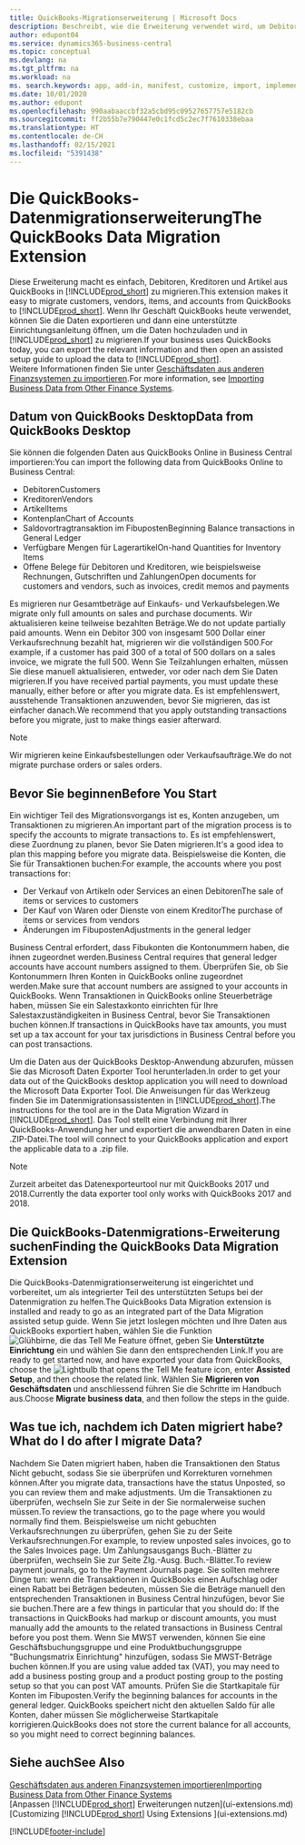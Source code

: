 ```yaml
---
title: QuickBooks-Migrationserweiterung | Microsoft Docs
description: Beschreibt, wie die Erweiterung verwendet wird, um Debitoren, Kreditoren, Artikel und Konten aus QuickBooks Desktop zu Business Central zu importieren.
author: edupont04
ms.service: dynamics365-business-central
ms.topic: conceptual
ms.devlang: na
ms.tgt_pltfrm: na
ms.workload: na
ms. search.keywords: app, add-in, manifest, customize, import, implement
ms.date: 10/01/2020
ms.author: edupont
ms.openlocfilehash: 990aabaaccbf32a5cbd95c09527657757e5182cb
ms.sourcegitcommit: ff2b55b7e790447e0c1fcd5c2ec7f7610338ebaa
ms.translationtype: HT
ms.contentlocale: de-CH
ms.lasthandoff: 02/15/2021
ms.locfileid: "5391438"
---
```

# <a name="the-quickbooks-data-migration-extension"></a><span data-ttu-id="4024f-103">Die QuickBooks-Datenmigrationserweiterung</span><span class="sxs-lookup"><span data-stu-id="4024f-103">The QuickBooks Data Migration Extension</span></span>

<span data-ttu-id="4024f-104">Diese Erweiterung macht es einfach, Debitoren, Kreditoren und Artikel aus QuickBooks in [!INCLUDE[prod_short](includes/prod_short.md)] zu migrieren.</span><span class="sxs-lookup"><span data-stu-id="4024f-104">This extension makes it easy to migrate customers, vendors, items, and accounts from QuickBooks to [!INCLUDE[prod_short](includes/prod_short.md)].</span></span> <span data-ttu-id="4024f-105">Wenn Ihr Geschäft QuickBooks heute verwendet, können Sie die Daten exportieren und dann eine unterstützte Einrichtungsanleitung öffnen, um die Daten hochzuladen und in [!INCLUDE[prod_short](includes/prod_short.md)] zu migrieren.</span><span class="sxs-lookup"><span data-stu-id="4024f-105">If your business uses QuickBooks today, you can export the relevant information and then open an assisted setup guide to upload the data to [!INCLUDE[prod_short](includes/prod_short.md)].</span></span>  
<span data-ttu-id="4024f-106">Weitere Informationen finden Sie unter [Geschäftsdaten aus anderen Finanzsystemen zu importieren](across-import-data-configuration-packages.md).</span><span class="sxs-lookup"><span data-stu-id="4024f-106">For more information, see [Importing Business Data from Other Finance Systems](across-import-data-configuration-packages.md).</span></span>

## <a name="data-from-quickbooks-desktop"></a><span data-ttu-id="4024f-107">Datum von QuickBooks Desktop</span><span class="sxs-lookup"><span data-stu-id="4024f-107">Data from QuickBooks Desktop</span></span>

<span data-ttu-id="4024f-108">Sie können die folgenden Daten aus QuickBooks Online in Business Central importieren:</span><span class="sxs-lookup"><span data-stu-id="4024f-108">You can import the following data from QuickBooks Online to Business Central:</span></span>

- <span data-ttu-id="4024f-109">Debitoren</span><span class="sxs-lookup"><span data-stu-id="4024f-109">Customers</span></span>  
- <span data-ttu-id="4024f-110">Kreditoren</span><span class="sxs-lookup"><span data-stu-id="4024f-110">Vendors</span></span>  
- <span data-ttu-id="4024f-111">Artikel</span><span class="sxs-lookup"><span data-stu-id="4024f-111">Items</span></span>  
- <span data-ttu-id="4024f-112">Kontenplan</span><span class="sxs-lookup"><span data-stu-id="4024f-112">Chart of Accounts</span></span>  
- <span data-ttu-id="4024f-113">Saldovortragtransaktion im Fibuposten</span><span class="sxs-lookup"><span data-stu-id="4024f-113">Beginning Balance transactions in General Ledger</span></span>  
- <span data-ttu-id="4024f-114">Verfügbare Mengen für Lagerartikel</span><span class="sxs-lookup"><span data-stu-id="4024f-114">On-hand Quantities for Inventory Items</span></span>  
- <span data-ttu-id="4024f-115">Offene Belege für Debitoren und Kreditoren, wie beispielsweise Rechnungen, Gutschriften und Zahlungen</span><span class="sxs-lookup"><span data-stu-id="4024f-115">Open documents for customers and vendors, such as invoices, credit memos and payments</span></span>  

<span data-ttu-id="4024f-116">Es migrieren nur Gesamtbeträge auf Einkaufs- und Verkaufsbelegen.</span><span class="sxs-lookup"><span data-stu-id="4024f-116">We migrate only full amounts on sales and purchase documents.</span></span> <span data-ttu-id="4024f-117">Wir aktualisieren keine teilweise bezahlten Beträge.</span><span class="sxs-lookup"><span data-stu-id="4024f-117">We do not update partially paid amounts.</span></span> <span data-ttu-id="4024f-118">Wenn ein Debitor 300 von insgesamt 500 Dollar einer Verkaufsrechnung bezahlt hat, migrieren wir die vollständigen 500.</span><span class="sxs-lookup"><span data-stu-id="4024f-118">For example, if a customer has paid 300 of a total of 500 dollars on a sales invoice, we migrate the full 500.</span></span> <span data-ttu-id="4024f-119">Wenn Sie Teilzahlungen erhalten, müssen Sie diese manuell aktualisieren, entweder, vor oder nach dem Sie Daten migrieren.</span><span class="sxs-lookup"><span data-stu-id="4024f-119">If you have received partial payments, you must update these manually, either before or after you migrate data.</span></span> <span data-ttu-id="4024f-120">Es ist empfehlenswert, ausstehende Transaktionen anzuwenden, bevor Sie migrieren, das ist einfacher danach.</span><span class="sxs-lookup"><span data-stu-id="4024f-120">We recommend that you apply outstanding transactions before you migrate, just to make things easier afterward.</span></span>

> [!NOTE]
> <span data-ttu-id="4024f-121">Wir migrieren keine Einkaufsbestellungen oder Verkaufsaufträge.</span><span class="sxs-lookup"><span data-stu-id="4024f-121">We do not migrate purchase orders or sales orders.</span></span>

## <a name="before-you-start"></a><span data-ttu-id="4024f-122">Bevor Sie beginnen</span><span class="sxs-lookup"><span data-stu-id="4024f-122">Before You Start</span></span>

<span data-ttu-id="4024f-123">Ein wichtiger Teil des Migrationsvorgangs ist es, Konten anzugeben, um Transaktionen zu migrieren.</span><span class="sxs-lookup"><span data-stu-id="4024f-123">An important part of the migration process is to specify the accounts to migrate transactions to.</span></span> <span data-ttu-id="4024f-124">Es ist empfehlenswert, diese Zuordnung zu planen, bevor Sie Daten migrieren.</span><span class="sxs-lookup"><span data-stu-id="4024f-124">It's a good idea to plan this mapping before you migrate data.</span></span> <span data-ttu-id="4024f-125">Beispielsweise die Konten, die Sie für Transaktionen buchen:</span><span class="sxs-lookup"><span data-stu-id="4024f-125">For example, the accounts where you post transactions for:</span></span>

- <span data-ttu-id="4024f-126">Der Verkauf von Artikeln oder Services an einen Debitoren</span><span class="sxs-lookup"><span data-stu-id="4024f-126">The sale of items or services to customers</span></span>  
- <span data-ttu-id="4024f-127">Der Kauf von Waren oder Dienste von einem Kreditor</span><span class="sxs-lookup"><span data-stu-id="4024f-127">The purchase of items or services from vendors</span></span>  
- <span data-ttu-id="4024f-128">Änderungen im Fibuposten</span><span class="sxs-lookup"><span data-stu-id="4024f-128">Adjustments in the general ledger</span></span>  

<span data-ttu-id="4024f-129">Business Central erfordert, dass Fibukonten die Kontonummern haben, die ihnen zugeordnet werden.</span><span class="sxs-lookup"><span data-stu-id="4024f-129">Business Central requires that general ledger accounts have account numbers assigned to them.</span></span> <span data-ttu-id="4024f-130">Überprüfen Sie, ob Sie Kontonummern Ihren Konten in QuickBooks online zugeordnet werden.</span><span class="sxs-lookup"><span data-stu-id="4024f-130">Make sure that account numbers are assigned to your accounts in QuickBooks.</span></span>
<span data-ttu-id="4024f-131">Wenn Transaktionen in QuickBooks online Steuerbeträge haben, müssen Sie ein Salestaxkonto einrichten für Ihre Salestaxzuständigkeiten in Business Central, bevor Sie Transaktionen buchen können.</span><span class="sxs-lookup"><span data-stu-id="4024f-131">If transactions in QuickBooks have tax amounts, you must set up a tax account for your tax jurisdictions in Business Central before you can post transactions.</span></span>

<span data-ttu-id="4024f-132">Um die Daten aus der QuickBooks Desktop-Anwendung abzurufen, müssen Sie das Microsoft Daten Exporter Tool herunterladen.</span><span class="sxs-lookup"><span data-stu-id="4024f-132">In order to get your data out of the QuickBooks desktop application you will need to download the Microsoft Data Exporter Tool.</span></span>  <span data-ttu-id="4024f-133">Die Anweisungen für das Werkzeug finden Sie im Datenmigrationsassistenten in [!INCLUDE[prod_short](includes/prod_short.md)].</span><span class="sxs-lookup"><span data-stu-id="4024f-133">The instructions for the tool are in the Data Migration Wizard in [!INCLUDE[prod_short](includes/prod_short.md)].</span></span> <span data-ttu-id="4024f-134">Das Tool stellt eine Verbindung mit Ihrer QuickBooks-Anwendung her und exportiert die anwendbaren Daten in eine .ZIP-Datei.</span><span class="sxs-lookup"><span data-stu-id="4024f-134">The tool will connect to your QuickBooks application and export the applicable data to a .zip file.</span></span>  

> [!NOTE]
> <span data-ttu-id="4024f-135">Zurzeit arbeitet das Datenexporteurtool nur mit QuickBooks 2017 und 2018.</span><span class="sxs-lookup"><span data-stu-id="4024f-135">Currently the data exporter tool only works with QuickBooks 2017 and 2018.</span></span>

## <a name="finding-the-quickbooks-data-migration-extension"></a><span data-ttu-id="4024f-136">Die QuickBooks-Datenmigrations-Erweiterung suchen</span><span class="sxs-lookup"><span data-stu-id="4024f-136">Finding the QuickBooks Data Migration Extension</span></span>

<span data-ttu-id="4024f-137">Die QuickBooks-Datenmigrationserweiterung ist eingerichtet und vorbereitet, um als integrierter Teil des unterstützten Setups bei der Datenmigration zu helfen.</span><span class="sxs-lookup"><span data-stu-id="4024f-137">The QuickBooks Data Migration extension is installed and ready to go as an integrated part of the Data Migration assisted setup guide.</span></span> <span data-ttu-id="4024f-138">Wenn Sie jetzt loslegen möchten und Ihre Daten aus QuickBooks exportiert haben, wählen Sie die Funktion ![Glühbirne, die das Tell Me Feature](media/ui-search/search_small.png "Tell Me-Funktion") öffnet, geben Sie **Unterstützte Einrichtung** ein und wählen Sie dann den entsprechenden Link.</span><span class="sxs-lookup"><span data-stu-id="4024f-138">If you are ready to get started now, and have exported your data from QuickBooks, choose the ![Lightbulb that opens the Tell Me feature](media/ui-search/search_small.png "Tell me what you want to do") icon, enter **Assisted Setup**, and then choose the related link.</span></span> <span data-ttu-id="4024f-139">Wählen Sie **Migrieren von Geschäftsdaten** und anschliessend führen Sie die Schritte im Handbuch aus.</span><span class="sxs-lookup"><span data-stu-id="4024f-139">Choose **Migrate business data**, and then follow the steps in the guide.</span></span>  

## <a name="what-do-i-do-after-i-migrate-data"></a><span data-ttu-id="4024f-140">Was tue ich, nachdem ich Daten migriert habe?</span><span class="sxs-lookup"><span data-stu-id="4024f-140">What do I do after I migrate Data?</span></span>

<span data-ttu-id="4024f-141">Nachdem Sie Daten migriert haben, haben die Transaktionen den Status Nicht gebucht, sodass Sie sie überprüfen und Korrekturen vornehmen können.</span><span class="sxs-lookup"><span data-stu-id="4024f-141">After you migrate data, transactions have the status Unposted, so you can review them and make adjustments.</span></span> <span data-ttu-id="4024f-142">Um die Transaktionen zu überprüfen, wechseln Sie zur Seite in der Sie normalerweise suchen müssen.</span><span class="sxs-lookup"><span data-stu-id="4024f-142">To review the transactions, go to the page where you would normally find them.</span></span> <span data-ttu-id="4024f-143">Beispielsweise um nicht gebuchten Verkaufsrechnungen zu überprüfen, gehen Sie zu der Seite Verkaufsrechnungen.</span><span class="sxs-lookup"><span data-stu-id="4024f-143">For example, to review unposted sales invoices, go to the Sales Invoices page.</span></span> <span data-ttu-id="4024f-144">Um Zahlungsausgangs Buch.-Blätter zu überprüfen, wechseln Sie zur Seite Zlg.-Ausg. Buch.-Blätter.</span><span class="sxs-lookup"><span data-stu-id="4024f-144">To review payment journals, go to the Payment Journals page.</span></span>
<span data-ttu-id="4024f-145">Sie sollten mehrere Dinge tun: wenn die Transaktionen in QuickBooks einen Aufschlag oder einen Rabatt bei Beträgen bedeuten, müssen Sie die Beträge manuell den entsprechenden Transaktionen in Business Central hinzufügen, bevor Sie sie buchen.</span><span class="sxs-lookup"><span data-stu-id="4024f-145">There are a few things in particular that you should do: If the transactions in QuickBooks had markup or discount amounts, you must manually add the amounts to the related transactions in Business Central before you post them.</span></span>
<span data-ttu-id="4024f-146">Wenn Sie MWST verwenden, können Sie eine Geschäftsbuchungsgruppe und eine Produktbuchungsgruppe "Buchungsmatrix Einrichtung" hinzufügen, sodass Sie MWST-Beträge buchen können.</span><span class="sxs-lookup"><span data-stu-id="4024f-146">If you are using value added tax (VAT), you may need to add a business posting group and a product posting group to the posting setup so that you can post VAT amounts.</span></span>
<span data-ttu-id="4024f-147">Prüfen Sie die Startkapitale für Konten im Fibuposten.</span><span class="sxs-lookup"><span data-stu-id="4024f-147">Verify the beginning balances for accounts in the general ledger.</span></span> <span data-ttu-id="4024f-148">QuickBooks speichert nicht den aktuellen Saldo für alle Konten, daher müssen Sie möglicherweise Startkapitale korrigieren.</span><span class="sxs-lookup"><span data-stu-id="4024f-148">QuickBooks does not store the current balance for all accounts, so you might need to correct beginning balances.</span></span>

## <a name="see-also"></a><span data-ttu-id="4024f-149">Siehe auch</span><span class="sxs-lookup"><span data-stu-id="4024f-149">See Also</span></span>

[<span data-ttu-id="4024f-150">Geschäftsdaten aus anderen Finanzsystemen importieren</span><span class="sxs-lookup"><span data-stu-id="4024f-150">Importing Business Data from Other Finance Systems</span></span>](across-import-data-configuration-packages.md)  
<span data-ttu-id="4024f-151">[Anpassen [!INCLUDE[prod_short](includes/prod_short.md)] Erweiterungen nutzen](ui-extensions.md)</span><span class="sxs-lookup"><span data-stu-id="4024f-151">[Customizing [!INCLUDE[prod_short](includes/prod_short.md)] Using Extensions ](ui-extensions.md)</span></span>  


[!INCLUDE[footer-include](includes/footer-banner.md)]